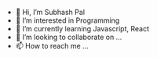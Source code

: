- 👋 Hi, I’m Subhash Pal
- 👀 I’m interested in Programming
- 🌱 I’m currently learning Javascript, React
- 💞️ I’m looking to collaborate on ...
- 📫 How to reach me ...

<!---
subhash93/subhash93 is a ✨ special ✨ repository because its `README.md` (this file) appears on your GitHub profile.
You can click the Preview link to take a look at your changes.
--->
